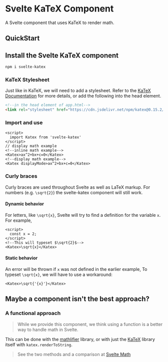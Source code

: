 # Svelte KaTeX Component

A Svelte component that uses KaTeX to render math.

## QuickStart

## Install the Svelte KaTeX component

```bash
npm i svelte-katex
```

### KaTeX Stylesheet

Just like in KaTeX, we will need to add a stylesheet. Refer to the [KaTeX Documentation](https://katex.org/docs/browser.html) for more details, or add
the following into the head element.

```html
<!--in the head element of app.html-->
<link rel="stylesheet" href="https://cdn.jsdelivr.net/npm/katex@0.15.2/dist/katex.min.css" integrity="sha384-MlJdn/WNKDGXveldHDdyRP1R4CTHr3FeuDNfhsLPYrq2t0UBkUdK2jyTnXPEK1NQ" crossorigin="anonymous">
```

### Import and use

```svelte
<script>
  import Katex from 'svelte-katex'
</script>
// display math example
<!--inline math example-->
<Katex>ax^2+bx+c=0</Katex>
<!--display math example-->
<Katex displayMode>ax^2+bx+c=0</Katex>
```

### Curly braces

Curly braces are used throughout Svelte as well as LaTeX markup.
For numbers (e.g. `\sqrt{2}`) the svelte-katex component will still work.

#### Dynamic behavior

For letters, like `\sqrt{x}`, Svelte will try to find a definition for the
variable `x`. For example,

```svelte
<script>
  const x = 2;
</script>
<!--This will typeset $\sqrt{2}$-->
<Katex>\sqrt{x}</Katex>
```

#### Static behavior

An error will be thrown if `x` was not defined in the earlier example,  To typeset `\sqrt{x}`,
we will have to use a workaround:

```svelte
<Katex>\sqrt{'{x}'}</Katex>
```

## Maybe a component isn't the best approach?

### A functional approach

> While we provide this component, we think using a function is
> a better way to handle math in Svelte.

This can be done with the [mathlifier](https://www.npmjs.com/package/mathlifier) library,
or with just the [KaTeX](https://katex.org) library itself with `katex.renderToString`.

> See the two methods and a comparison at
> [Svelte Math]('https://svelte-math.vercel.app')
